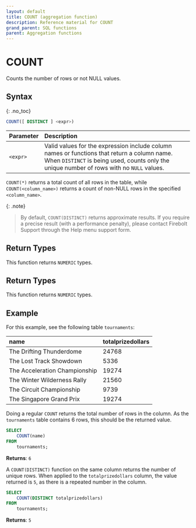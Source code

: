 ```yaml
---
layout: default
title: COUNT (aggregation function)
description: Reference material for COUNT
grand_parent: SQL functions
parent: Aggregation functions
---
```



# COUNT

Counts the number of rows or not NULL values.

## Syntax
{: .no_toc}

```sql
COUNT([ DISTINCT ] <expr>)
```

| Parameter | Description                                                                                                                                                                                                           |
| :--------- | :--------------------------------------------------------------------------------------------------------------------------------------------------------------------------------------------------------------------- |
| `<expr>`  | Valid values for the expression include column names or functions that return a column name. When `DISTINCT` is being used, counts only the unique number of rows with no `NULL` values. |


`COUNT(*)` returns a total count of all rows in the table, while `COUNT(<column_name>)` returns a count of non-NULL rows in the specified `<column_name>`.

{: .note}
> By default, `COUNT(DISTINCT)` returns approximate results. If you require a precise result (with a performance penalty), please contact Firebolt Support through the Help menu support form. 

## Return Types
This function returns `NUMERIC` types. 

## Return Types
This function returns `NUMERIC` types. 

## Example
For this example, see the following table `tournaments`: 

| name                          | totalprizedollars |
| :-----------------------------| :-----------------| 
| The Drifting Thunderdome      | 24768             |
| The Lost Track Showdown       | 5336              |
| The Acceleration Championship | 19274             |
| The Winter Wilderness Rally   | 21560             |
| The Circuit Championship      | 9739              |
| The Singapore Grand Prix      | 19274             |

Doing a regular `COUNT` returns the total number of rows in the column. As the `tournaments` table contains 6 rows, this should be the returned value. 

```sql
SELECT
	COUNT(name)
FROM
	tournaments;
```

**Returns**: `6`

A `COUNT(DISTINCT)` function on the same column returns the number of unique rows. When applied to the `totalprizedollars` column, the value returned is `5`, as there is a repeated number in the column. 

```sql
SELECT
	COUNT(DISTINCT totalprizedollars)
FROM
	tournaments;
```

**Returns**: `5`

<!-- To understand the difference between `COUNT(DISTINCT pk)` with exact precision enabled and using default approximation, consider a table, `count_test` with 8,388,608 unique `pk` values. The `APPROX_COUNT_DISTINCT` function returns the same approximate results as the `COUNT(DISTINCT)` function with exact precision disabled, so we can see the difference between these methods with the following example. 

```sql
SELECT
	COUNT(DISTINCT pk) as count_distinct,
	APPROX_COUNT_DISTINCT(pk) as approx_count
FROM
	count_test;
```

**Returns**: 

Assuming 8,388,608 unique pk values, we will see results like: 


```sql
' +----------------+--------------+
' | count_distinct | approx_count |
' +----------------+--------------+
' |      8,388,608 |    8,427,387 |
' +----------------+--------------+
``` -->
